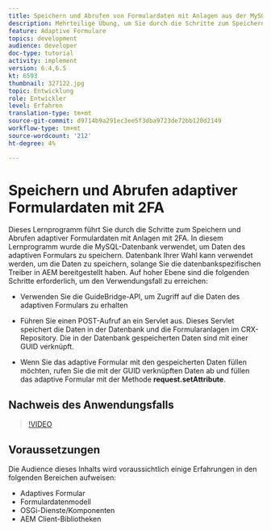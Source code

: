 ```yaml
---
title: Speichern und Abrufen von Formulardaten mit Anlagen aus der MySQL-Datenbank
description: Mehrteilige Übung, um Sie durch die Schritte zum Speichern und Abrufen von Formulardaten mit Anlagen zu führen
feature: Adaptive Formulare
topics: development
audience: developer
doc-type: tutorial
activity: implement
version: 6.4,6.5
kt: 6593
thumbnail: 327122.jpg
topic: Entwicklung
role: Entwickler
level: Erfahren
translation-type: tm+mt
source-git-commit: d9714b9a291ec3ee5f3dba9723de72bb120d2149
workflow-type: tm+mt
source-wordcount: '212'
ht-degree: 4%

---
```



# Speichern und Abrufen adaptiver Formulardaten mit 2FA

Dieses Lernprogramm führt Sie durch die Schritte zum Speichern und Abrufen adaptiver Formulardaten mit Anlagen mit 2FA. In diesem Lernprogramm wurde die MySQL-Datenbank verwendet, um Daten des adaptiven Formulars zu speichern. Datenbank Ihrer Wahl kann verwendet werden, um die Daten zu speichern, solange Sie die datenbankspezifischen Treiber in AEM bereitgestellt haben. Auf hoher Ebene sind die folgenden Schritte erforderlich, um den Verwendungsfall zu erreichen:

* Verwenden Sie die GuideBridge-API, um Zugriff auf die Daten des adaptiven Formulars zu erhalten

* Führen Sie einen POST-Aufruf an ein Servlet aus. Dieses Servlet speichert die Daten in der Datenbank und die Formularanlagen im CRX-Repository. Die in der Datenbank gespeicherten Daten sind mit einer GUID verknüpft.

* Wenn Sie das adaptive Formular mit den gespeicherten Daten füllen möchten, rufen Sie die mit der GUID verknüpften Daten ab und füllen das adaptive Formular mit der Methode **request.setAttribute**.

## Nachweis des Anwendungsfalls

>[!VIDEO](https://video.tv.adobe.com/v/327122?quality=9&learn=on)

## Voraussetzungen

Die Audience dieses Inhalts wird voraussichtlich einige Erfahrungen in den folgenden Bereichen aufweisen:

* Adaptives Formular
* Formulardatenmodell
* OSGi-Dienste/Komponenten
* AEM Client-Bibliotheken
